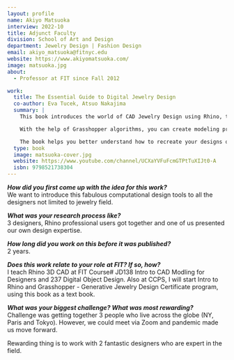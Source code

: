 ```yaml
---
layout: profile
name: Akiyo Matsuoka
interview: 2022-10
title: Adjunct Faculty
division: School of Art and Design
department: Jewelry Design | Fashion Design
email: akiyo_matsuoka@fitnyc.edu
website: https://www.akiyomatsuoka.com/
image: matsuoka.jpg
about:
  - Professor at FIT since Fall 2012

work:
  title: The Essential Guide to Digital Jewelry Design
  co-author: Eva Tucek, Atsuo Nakajima
  summary: |
    This book introduces the world of CAD Jewelry Design using Rhino, the most versatile 3D modeling program and Grasshopper plug-in which is integrated into the newest versions of Rhino.

    With the help of Grasshopper algorithms, you can create modeling procedures easily, enable simulations, modify, iterate and find better results by manipulating parameters.

    The book helps you better understand how to recreate your designs on the computer using the latest computational design techniques. Learn to build both simple and complex designs, and use the tips to extend your knowledge base for more advanced 3D Jewelry modeling.
  type: book
  image: matsuoka-cover.jpg
  website: https://www.youtube.com/channel/UCXaYVFuFcmGTPtTuXIJt0-A
  isbn: 9798521738304
---
```

***How did you first come up with the idea for this work?***  
We want to introduce this fabulous computational design tools to all the designers not limited to jewelry field.

***What was your research process like?***  
3 designers, Rhino professional users got together and one of us presented our own design expertise.

***How long did you work on this before it was published?***  
2 years.

***Does this work relate to your role at FIT? If so, how?***  
I teach Rhino 3D CAD at FIT  Course# JD138 Intro to CAD Modling for Designers and 237 Digital Object Design.  Also at CCPS, I will start Intro to Rhino and Grasshopper - Generative Jewelry Design Certificate program, using this book as a text book.

***What was your biggest challenge? What was most rewarding?***  
Challenge was getting together 3 people who live across the globe (NY, Paris and Tokyo). However, we could meet via Zoom and pandemic made us move forward.

Rewarding thing is to work with 2 fantastic designers who are expert in the field.
